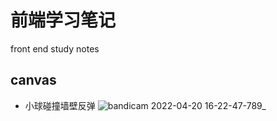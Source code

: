 # 前端学习笔记
front end study notes
## canvas
+ 小球碰撞墙壁反弹
    ![bandicam 2022-04-20 16-22-47-789_](https://user-images.githubusercontent.com/66960258/164190219-507588a1-0e3a-4453-a65f-ed58c8f459e3.gif)
